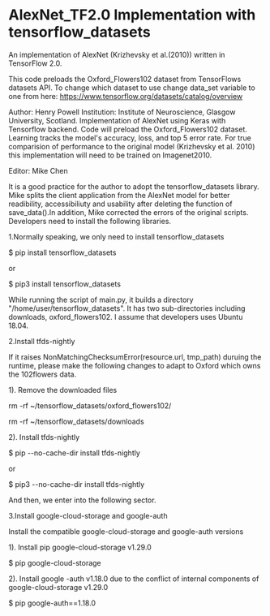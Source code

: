 # AlexNet_TF2.0 Implementation with tensorflow_datasets

An implementation of AlexNet (Krizhevsky et al.(2010)) written in TensorFlow 2.0.

This code preloads the Oxford_Flowers102 dataset from TensorFlows datasets API. To change which dataset to use
change data_set variable to one from here: https://www.tensorflow.org/datasets/catalog/overview

Author: Henry Powell
Institution: Institute of Neuroscience, Glasgow University, Scotland.
Implementation of AlexNet using Keras with Tensorflow backend. Code will preload the Oxford_Flowers102 dataset.
Learning tracks the model's accuracy, loss, and top 5 error rate. For true comparision of performance to the original
model (Krizhevsky et al. 2010) this implementation will need to be trained on Imagenet2010.

Editor: Mike Chen

It is a good practice for the author to adopt the tensorflow_datasets library. Mike splits the client application from 
the AlexNet model for better readibility, accessibiliuty and usability after deleting the function of save_data().In 
addition, Mike corrected the errors of the original scripts. Developers need to install the following libraries. 


1.Normally speaking, we only need to install tensorflow_datasets

$ pip install tensorflow_datasets

or 

$ pip3 install tensorflow_datasets

While running the script of main.py, it builds a directory "/home/user/tensorflow_datasets". It has two sub-directories 
including downloads, oxford_flowers102. I assume that developers uses Ubuntu 18.04. 


2.Install tfds-nightly

If it raises NonMatchingChecksumError(resource.url, tmp_path) duruing the runtime, please make the following changes to 
adapt to Oxford which owns the 102flowers data. 

1). Remove the downloaded files

rm -rf ~/tensorflow_datasets/oxford_flowers102/

rm -rf ~/tensorflow_datasets/downloads

2). Install tfds-nightly

$ pip --no-cache-dir install tfds-nightly

or 

$ pip3 --no-cache-dir install tfds-nightly

And then, we enter into the following sector. 


3.Install google-cloud-storage and google-auth

Install the compatible google-cloud-storage and google-auth versions

1). Install pip google-cloud-storage v1.29.0

$ pip google-cloud-storage

2). Install google -auth v1.18.0 due to the conflict of internal components 
of google-cloud-storage v1.29.0

$ pip google-auth==1.18.0
